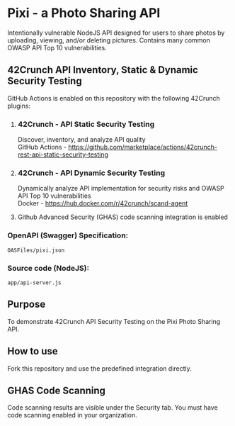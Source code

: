 # Pixi - a Photo Sharing API
Intentionally vulnerable NodeJS API designed for users to share photos by uploading, viewing, and/or deleting pictures. Contains many common OWASP API Top 10 vulnerabilities.

## 42Crunch API Inventory, Static & Dynamic Security Testing
GitHub Actions is enabled on this repository with the following 42Crunch plugins:
1. ### 42Crunch - API Static Security Testing
   Discover, inventory, and analyze API quality\
   GitHub Actions - https://github.com/marketplace/actions/42crunch-rest-api-static-security-testing


2. ### 42Crunch - API Dynamic Security Testing
   Dynamically analyze API implementation for security risks and OWASP API Top 10 vulnerabilities\
   Docker - https://hub.docker.com/r/42crunch/scand-agent


3. Github Advanced Security (GHAS) code scanning integration is enabled

### OpenAPI (Swagger) Specification:
`OASFiles/pixi.json`

### Source code (NodeJS):
`app/api-server.js`

## Purpose
To demonstrate 42Crunch API Security Testing on the Pixi Photo Sharing API.

## How to use 
Fork this repository and use the predefined integration directly.

## GHAS Code Scanning
Code scanning results are visible under the Security tab. You must have code scanning enabled in your organization.
